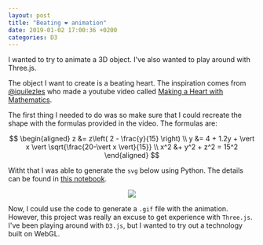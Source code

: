 ```yaml
---
layout: post
title: "Beating ❤️ animation"
date: 2019-01-02 17:00:36 +0200
categories: D3
---
```


<script src="../../../../js/three.js"></script>

<head>
    <script src="https://d3js.org/d3.v4.min.js" charset="utf-8"></script>
</head>

I wanted to try to animate a 3D object. I've also wanted to play around with 
Three.js.

The object I want to create is a beating heart. The inspiration comes from [@iquilezles](https://twitter.com/iquilezles) who made a youtube video called [Making a Heart with Mathematics](https://www.youtube.com/watch?v=aNR4n0i2ZlM).

The first thing I needed to do was so make sure that I could recreate the shape with the formulas provided in the video. The formulas are:

$$
\begin{aligned}
z &= z\left( 2 - \frac{y}{15} \right) \\
y &= 4 + 1.2y + \vert x \vert \sqrt{\frac{20-\vert x \vert}{15}} \\
x^2 &+ y^2  + z^2 = 15^2
\end{aligned}
$$

Witht that I was able to generate the `svg` below using Python. The details can be found in [this notebook](www.mikkelhartmann.dk/notebooks/3d-heart-shape).

<center>
    <img src="../../../../assets/img/beating-heart-animation/3d_heart.svg">
</center>

Now, I could use the code to generate a `.gif` file with the animation. However, this project was really an excuse to get experience with `Three.js`. I've been playing around with `D3.js`, but I wanted to try out a technology built on WebGL.

<center>
    <div id='beating-heart'></div>
</center>





<script type='text/javascript' src='../../../../js/beating-heart-animation/heart.js'></script>
